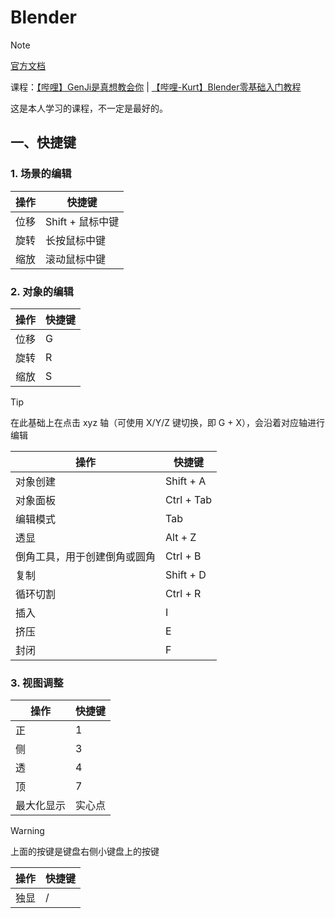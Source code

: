 # Blender

> [!NOTE]
>
> [官方文档](https://docs.blender.org/)
>
> 课程：[【哔哩】GenJi是真想教会你](https://www.bilibili.com/video/BV1kX4y1m7G5) | [【哔哩-Kurt】Blender零基础入门教程](https://ntpad.vercel.app/design/blender)
>
> 这是本人学习的课程，不一定是最好的。

## 一、快捷键

### 1. 场景的编辑

| 操作 | 快捷键           |
| ---- | ---------------- |
| 位移 | Shift + 鼠标中键 |
| 旋转 | 长按鼠标中键     |
| 缩放 | 滚动鼠标中键     |

### 2. 对象的编辑

| 操作 | 快捷键 |
| ---- | ------ |
| 位移 | G      |
| 旋转 | R      |
| 缩放 | S      |

> [!TIP]
>
> 在此基础上在点击 xyz 轴（可使用 X/Y/Z 键切换，即 G + X），会沿着对应轴进行编辑

| 操作                         | 快捷键     |
| ---------------------------- | ---------- |
| 对象创建                     | Shift + A  |
| 对象面板                     | Ctrl + Tab |
| 编辑模式                     | Tab        |
| 透显                         | Alt + Z    |
| 倒角工具，用于创建倒角或圆角 | Ctrl + B   |
| 复制                         | Shift + D  |
| 循环切割                     | Ctrl + R   |
| 插入                         | I          |
| 挤压                         | E          |
| 封闭                         | F          |

### 3. 视图调整

| 操作       | 快捷键 |
| ---------- | ------ |
| 正         | 1      |
| 侧         | 3      |
| 透         | 4      |
| 顶         | 7      |
| 最大化显示 | 实心点 |

> [!WARNING]
>
> 上面的按键是键盘右侧小键盘上的按键

| 操作 | 快捷键 |
| ---- | ------ |
| 独显 | /      |
